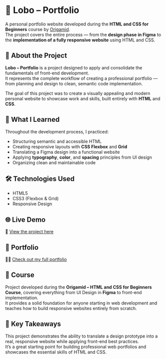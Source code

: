 # 🐺 Lobo – Portfolio

A personal portfolio website developed during the **HTML and CSS for Beginners** course by [Origamid](https://www.origamid.com/).  
The project covers the entire process — from the **design phase in Figma** to the **implementation of a fully responsive website** using HTML and CSS.

## 🚀 About the Project

**Lobo – Portfolio** is a project designed to apply and consolidate the fundamentals of front-end development.  
It represents the complete workflow of creating a professional portfolio — from planning and design to clean, semantic code implementation.

The goal of this project was to create a visually appealing and modern personal website to showcase work and skills, built entirely with **HTML** and **CSS**.

## 🧠 What I Learned

Throughout the development process, I practiced:
- Structuring semantic and accessible HTML  
- Creating responsive layouts with **CSS Flexbox** and **Grid**  
- Translating a Figma design into a functional website  
- Applying **typography**, **color**, and **spacing** principles from UI design  
- Organizing clean and maintainable code  

## 🛠️ Technologies Used

- HTML5  
- CSS3 (Flexbox & Grid)  
- Responsive Design  

## 🌐 Live Demo

🔗 [View the project here](https://bmoreto.github.io/bmoreto.github.io-projeto-lobo/)

## 💼 Portfolio

🧑‍💻 [Check out my full portfolio](https://bmoreto.github.io/bmoreto.github.io-portifolio/)

## 🏫 Course

Project developed during the **Origamid – HTML and CSS for Beginners Course**, covering everything from UI Design in **Figma** to front-end implementation.  
It provides a solid foundation for anyone starting in web development and teaches how to build responsive websites entirely from scratch.

## 🎯 Key Takeaways

This project demonstrates the ability to translate a design prototype into a real, responsive website while applying front-end best practices.  
It’s a great starting point for building professional web portfolios and showcases the essential skills of HTML and CSS.
